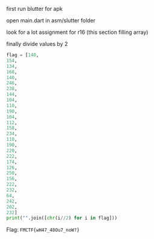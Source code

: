 first run blutter for apk

open main.dart in asm/slutter folder

look for a lot assignment for r16 (this section filling array)

finally divide values by 2

```python
flag = [140,
154,
134,
168,
140,
246,
238,
144,
104,
110,
190,
104,
112,
158,
234,
110,
190,
220,
222,
174,
126,
250,
156,
222,
232,
64,
242,
202,
232]
print("".join([chr(i//2) for i in flag]))
```

Flag: `FMCTF{wH47_48Ou7_noW?}`